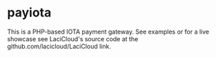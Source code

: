 # payiota
This is a PHP-based IOTA payment gateway. See examples or for a live showcase see LaciCloud's source code at the github.com/lacicloud/LaciCloud link.